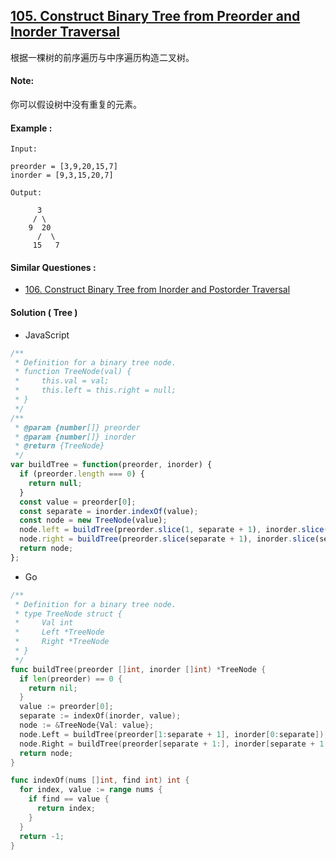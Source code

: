 ## [105. Construct Binary Tree from Preorder and Inorder Traversal](https://leetcode.com/problems/construct-binary-tree-from-preorder-and-inorder-traversal/)

根据一棵树的前序遍历与中序遍历构造二叉树。

#### Note:
你可以假设树中没有重复的元素。

#### Example :

```text
Input: 

preorder = [3,9,20,15,7]
inorder = [9,3,15,20,7]

Output:

      3
     / \
    9  20
      /  \
     15   7
```

#### Similar Questiones :

- [106. Construct Binary Tree from Inorder and Postorder Traversal](https://leetcode.com/problems/construct-binary-tree-from-inorder-and-postorder-traversal/)

#### Solution ( __Tree__ )

- JavaScript

```javascript
/**
 * Definition for a binary tree node.
 * function TreeNode(val) {
 *     this.val = val;
 *     this.left = this.right = null;
 * }
 */
/**
 * @param {number[]} preorder
 * @param {number[]} inorder
 * @return {TreeNode}
 */
var buildTree = function(preorder, inorder) {
  if (preorder.length === 0) {
    return null;
  }
  const value = preorder[0];
  const separate = inorder.indexOf(value);
  const node = new TreeNode(value);
  node.left = buildTree(preorder.slice(1, separate + 1), inorder.slice(0, separate));
  node.right = buildTree(preorder.slice(separate + 1), inorder.slice(separate + 1));
  return node;
};
```

- Go

```go
/**
 * Definition for a binary tree node.
 * type TreeNode struct {
 *     Val int
 *     Left *TreeNode
 *     Right *TreeNode
 * }
 */
func buildTree(preorder []int, inorder []int) *TreeNode {
  if len(preorder) == 0 {
    return nil;
  }
  value := preorder[0];
  separate := indexOf(inorder, value);
  node := &TreeNode{Val: value};
  node.Left = buildTree(preorder[1:separate + 1], inorder[0:separate]);
  node.Right = buildTree(preorder[separate + 1:], inorder[separate + 1:]);
  return node;
}

func indexOf(nums []int, find int) int {
  for index, value := range nums {
    if find == value {
      return index;
    }
  }
  return -1;
}
```
